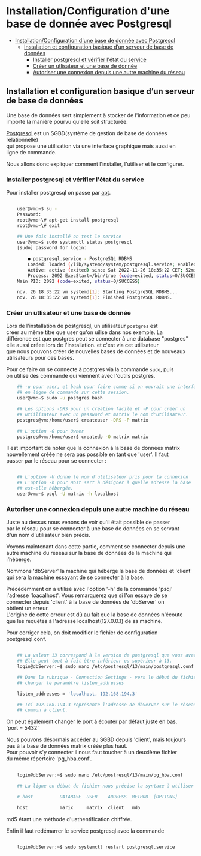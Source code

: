 # Installation/Configuration d'une base de donnée avec Postgresql

- [Installation/Configuration d'une base de donnée avec Postgresql](#installationconfiguration-dune-base-de-donnée-avec-postgresql)
  - [Installation et configuration basique d’un serveur de base de données](#installation-et-configuration-basique-dun-serveur-de-base-de-données)
    - [Installer postgresql et vérifier l'état du service](#installer-postgresql-et-vérifier-létat-du-service)
    - [Créer un utlisateur et une base de donnée](#créer-un-utlisateur-et-une-base-de-donnée)
    - [Autoriser une connexion depuis une autre machine du réseau](#autoriser-une-connexion-depuis-une-autre-machine-du-réseau)

## Installation et configuration basique d’un serveur de base de données

Une base de données sert simplement à stocker de l'information et ce peu</br>
importe la manière pourvu qu'elle soit structurée.

[Postgresql](https://fr.wikipedia.org/wiki/PostgreSQL) est un SGBD(système de gestion de base de données relationnelle)</br>
qui propose une utilisation via une interface graphique mais aussi en</br>
ligne de commande.

Nous allons donc expliquer comment l'installer, l'utiliser et le configurer.

### Installer postgresql et vérifier l'état du service

Pour installer postgresql on passe par [apt](Manipulation_d_une_machine_virtuelle.md#installation-doutils).

```bash

    user@vm:~$ su -
    Password:
    root@vm:~\# apt-get install postgresql
    root@vm:~\# exit
    
    ## Une fois installé on test le service
    user@vm:~$ sudo systemctl status postgresql
    [sudo] password for login:  

        ● postgresql.service - PostgreSQL RDBMS
        Loaded: loaded (/lib/systemd/system/postgresql.service; enabled; vendor preset: enabled)
        Active: active (exited) since Sat 2022-11-26 18:35:22 CET; 52min ago
        Process: 2092 ExecStart=/bin/true (code=exited, status=0/SUCCESS)
    Main PID: 2092 (code=exited, status=0/SUCCESS)

    nov. 26 18:35:22 vm systemd[1]: Starting PostgreSQL RDBMS...
    nov. 26 18:35:22 vm systemd[1]: Finished PostgreSQL RDBMS.

```

### Créer un utlisateur et une base de donnée

Lors de l'installation de postgresql, un utilisateur `postgres` est</br>
créer au même titre que user qu'on uilise dans nos exemple. La</br>
différence est que postgres peut se connecter à une database "postgres"</br>
elle aussi créee lors de l'installation. et c'est via cet utilisateur</br>
que nous pouvons créer de nouvelles bases de données et de nouveaux</br>
utilisateurs pour ces bases.

Pour ce faire on se connecte à postgres via la commande `sudo`, puis</br>
on utilise des commande qui viennent avec l'outils postgres.

```bash
    ## -u pour user, et bash pour faire comme si on ouvrait une interface
    ## en ligne de commande sur cette session.
    user@vm:~$ sudo -u postgres bash

    ## Les options -DRS pour un création facile et -P pour créer un
    ## utiilisateur avec un password et matrix le nom d'utilisateur.
    postgres@vm:/home/user$ createuser -DRS -P matrix

    ## L'option -O pour Owner
    postgres@vm:/home/user$ createdb -O matrix matrix

```

Il est important de noter que la connexion à la base de données matrix</br>
nouvellement créée ne sera pas possible en tant que 'user'. Il faut</br>
passer par le réseau pour se connecter :

```bash

    ## L'option -U donne le nom d'utilisateur pris pour la connexion
    ## L'option -h pour Host sert à désigner à quelle adresse la base
    ## est-elle hébergée. 
    user@vm:~$ psql -U matrix -h localhost

```

### Autoriser une connexion depuis une autre machine du réseau

Juste au dessus nous venons de voir qu'il était possible de passer</br>
par le réseau pour se connecter à une base de données en se servant</br>
d'un nom d'utilisateur bien précis.

Voyons maintenant dans cette partie, comment se connecter depuis une</br>
autre machine du réseau sur la base de données de la machine qui</br>
l'héberge.

Nommons 'dbServer' la machine qui héberge la base de données et 'client'</br>
qui sera la machine essayant de se connecter à la base.

Précédemment on a utilisé avec l'option '-h' de la commande 'psql'</br>
l'adresse 'loacalhost'. Vous remarquerez que si l'on essaye de se</br>
connecter depuis 'client' à la base de données de 'dbServer' on</br>
obtient un erreur.</br>
L'origine de cette erreur est dû au fait que la base de données n'écoute</br>
que les requêtes à l'adresse localhost(127.0.0.1) de sa machine.</br>

Pour corriger cela, on doit modifier le fichier de configuration</br>
postgresql.conf.

```bash

    ## La valeur 13 correspond à la version de postgresql que vous avez
    ## Elle peut tout à fait être inférieur ou supérieur à 13.
    login@dbServer:~$ sudo nano /etc/postresql/13/main/postgresql.conf

    ## Dans la rubrique - Connection Settings - vers le début du fichier,
    ## changer le paramètre listen_addresses

    listen_addresses = 'localhost, 192.168.194.3'

    ## Ici 192.168.194.3 représente l'adresse de dbServer sur le réseau
    ## commun à client.

```

On peut également changer le port à écouter par défaut juste en bas.</br>
'port = 5432'

Nous pouvons désormais accéder au SGBD depuis 'client', mais toujours</br>
pas à la base de données matrix créée plus haut.</br>
Pour pouvoir s'y connecter il nous faut toucher à un deuxième fichier</br>
du même répertoire 'pg_hba.conf'.

```bash

    login@dbServer:~$ sudo nano /etc/postresql/13/main/pg_hba.conf

    ## La ligne en début de fichier nous précise la syntaxe à utiliser

    # host          DATABASE  USER    ADDRESS  METHOD  [OPTIONS]

    host            marix     matrix  client   md5
```

md5 étant une méthode d'uathentification chiffrée.

Enfin il faut redémarrer le service postgresql avec la commande

```bash

    login@dbServer:~$ sudo systemctl restart postgresql.service

```
